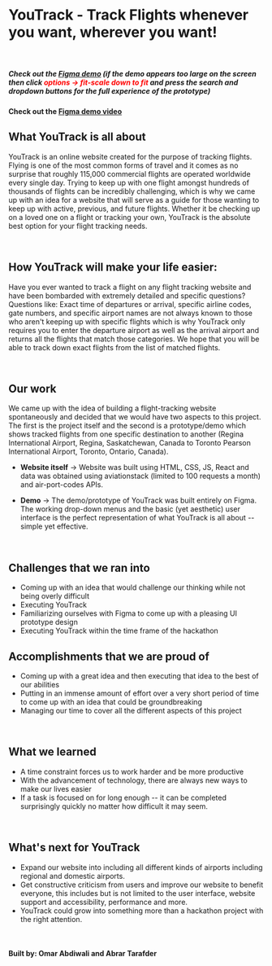 # YouTrack - Track Flights whenever you want, wherever you want!

<br>

##### Check out the <a href="https://www.figma.com/proto/fH3WbytL5GgfbafKiKVi0N/YouTrack?node-id=13%3A182&scaling=contain&page-id=0%3A1&starting-point-node-id=13%3A182" target="_blank">Figma demo</a> (if the demo appears too large on the screen then click <span style="color:red">**options -> fit-scale down to fit**</span> and press the search and dropdown buttons for the full experience of the prototype)

#### Check out the <a href="https://youtu.be/W1-MY2DVFt4" target="_blank">Figma demo video</a>


## What YouTrack is all about

YouTrack is an online website created for the purpose of tracking flights. Flying is one of the most common forms of travel and it comes as no surprise that roughly 115,000 commercial flights are operated worldwide every single day. Trying to keep up with one flight amongst hundreds of thousands of flights can be incredibly challenging, which is why we came up with an idea for a website that will serve as a guide for those wanting to keep up with active, previous, and future flights. Whether it be checking up on a loved one on a flight or tracking your own, YouTrack is the absolute best option for your flight tracking needs. 


<br>

## How YouTrack will make your life easier:
Have you ever wanted to track a flight on any flight tracking website and have been bombarded with extremely detailed and specific questions? Questions like: Exact time of departures or arrival, specific airline codes, gate numbers, and specific airport names are not always known to those who aren't keeping up with specific flights which is why YouTrack only requires you to enter the departure airport as well as the arrival airport and returns all the flights that match those categories. We hope that you will be able to track down exact flights from the list of matched flights. 
 

<br>

## Our work

We came up with the idea of building a flight-tracking website spontaneously and decided that we would have two aspects to this project. The first is the project itself and the second is a prototype/demo which shows tracked flights from one specific destination to another (Regina International Airport, Regina, Saskatchewan, Canada to Toronto Pearson International Airport, Toronto, Ontario, Canada). 

* **Website itself** -> Website was built using HTML, CSS, JS, React and data was obtained using aviationstack (limited to 100 requests a month) and air-port-codes APIs.

* **Demo** -> The demo/prototype of YouTrack was built entirely on Figma. The working drop-down menus and the basic (yet aesthetic) user interface is the perfect representation of what YouTrack is all about -- simple yet effective.

<br>

## Challenges that we ran into
* Coming up with an idea that would challenge our thinking while not being overly difficult
* Executing YouTrack
* Familiarizing ourselves with Figma to come up with a pleasing UI prototype design
* Executing YouTrack within the time frame of the hackathon

## Accomplishments that we are proud of 

* Coming up with a great idea and then executing that idea to the best of our abilities
* Putting in an immense amount of effort over a very short period of time to come up with an idea that could be groundbreaking
* Managing our time to cover all the different aspects of this project


<br>

## What we learned 

* A time constraint forces us to work harder and be more productive
* With the advancement of technology, there are always new ways to make our lives easier
* If a task is focused on for long enough -- it can be completed surprisingly quickly no matter how difficult it may seem. 

<br>

## What's next for YouTrack

* Expand our website into including all different kinds of airports including regional and domestic airports. 
* Get constructive criticism from users and improve our website to benefit everyone, this includes but is not limited to the user interface, website support and accessibility, performance and more.
* YouTrack could grow into something more than a hackathon project with the right attention. 


<br>

#### Built by: Omar Abdiwali and Abrar Tarafder

